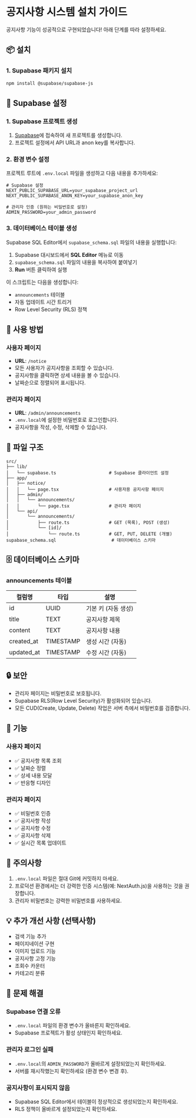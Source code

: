 # 공지사항 시스템 설치 가이드

공지사항 기능이 성공적으로 구현되었습니다! 아래 단계를 따라 설정하세요.

## 📦 설치

### 1. Supabase 패키지 설치

```bash
npm install @supabase/supabase-js
```

## 🔧 Supabase 설정

### 1. Supabase 프로젝트 생성
1. [Supabase](https://supabase.com)에 접속하여 새 프로젝트를 생성합니다.
2. 프로젝트 설정에서 API URL과 anon key를 복사합니다.

### 2. 환경 변수 설정

프로젝트 루트에 `.env.local` 파일을 생성하고 다음 내용을 추가하세요:

```env
# Supabase 설정
NEXT_PUBLIC_SUPABASE_URL=your_supabase_project_url
NEXT_PUBLIC_SUPABASE_ANON_KEY=your_supabase_anon_key

# 관리자 인증 (원하는 비밀번호로 설정)
ADMIN_PASSWORD=your_admin_password
```

### 3. 데이터베이스 테이블 생성

Supabase SQL Editor에서 `supabase_schema.sql` 파일의 내용을 실행합니다:

1. Supabase 대시보드에서 **SQL Editor** 메뉴로 이동
2. `supabase_schema.sql` 파일의 내용을 복사하여 붙여넣기
3. **Run** 버튼 클릭하여 실행

이 스크립트는 다음을 생성합니다:
- `announcements` 테이블
- 자동 업데이트 시간 트리거
- Row Level Security (RLS) 정책

## 🚀 사용 방법

### 사용자 페이지
- **URL**: `/notice`
- 모든 사용자가 공지사항을 조회할 수 있습니다.
- 공지사항을 클릭하면 상세 내용을 볼 수 있습니다.
- 날짜순으로 정렬되어 표시됩니다.

### 관리자 페이지
- **URL**: `/admin/announcements`
- `.env.local`에 설정한 비밀번호로 로그인합니다.
- 공지사항을 작성, 수정, 삭제할 수 있습니다.

## 📁 파일 구조

```
src/
├── lib/
│   └── supabase.ts                    # Supabase 클라이언트 설정
├── app/
│   ├── notice/
│   │   └── page.tsx                   # 사용자용 공지사항 페이지
│   ├── admin/
│   │   └── announcements/
│   │       └── page.tsx               # 관리자 페이지
│   └── api/
│       └── announcements/
│           ├── route.ts               # GET (목록), POST (생성)
│           └── [id]/
│               └── route.ts           # GET, PUT, DELETE (개별)
supabase_schema.sql                     # 데이터베이스 스키마
```

## 🗄️ 데이터베이스 스키마

### announcements 테이블
| 컬럼명 | 타입 | 설명 |
|--------|------|------|
| id | UUID | 기본 키 (자동 생성) |
| title | TEXT | 공지사항 제목 |
| content | TEXT | 공지사항 내용 |
| created_at | TIMESTAMP | 생성 시간 (자동) |
| updated_at | TIMESTAMP | 수정 시간 (자동) |

## 🔒 보안

- 관리자 페이지는 비밀번호로 보호됩니다.
- Supabase RLS(Row Level Security)가 활성화되어 있습니다.
- 모든 CUD(Create, Update, Delete) 작업은 서버 측에서 비밀번호를 검증합니다.

## 🎨 기능

### 사용자 페이지
- ✅ 공지사항 목록 조회
- ✅ 날짜순 정렬
- ✅ 상세 내용 모달
- ✅ 반응형 디자인

### 관리자 페이지
- ✅ 비밀번호 인증
- ✅ 공지사항 작성
- ✅ 공지사항 수정
- ✅ 공지사항 삭제
- ✅ 실시간 목록 업데이트

## 🚨 주의사항

1. `.env.local` 파일은 절대 Git에 커밋하지 마세요.
2. 프로덕션 환경에서는 더 강력한 인증 시스템(예: NextAuth.js)을 사용하는 것을 권장합니다.
3. 관리자 비밀번호는 강력한 비밀번호를 사용하세요.

## 💡 추가 개선 사항 (선택사항)

- 검색 기능 추가
- 페이지네이션 구현
- 이미지 업로드 기능
- 공지사항 고정 기능
- 조회수 카운터
- 카테고리 분류

## 🐛 문제 해결

### Supabase 연결 오류
- `.env.local` 파일의 환경 변수가 올바른지 확인하세요.
- Supabase 프로젝트가 활성 상태인지 확인하세요.

### 관리자 로그인 실패
- `.env.local`의 `ADMIN_PASSWORD`가 올바르게 설정되었는지 확인하세요.
- 서버를 재시작했는지 확인하세요 (환경 변수 변경 후).

### 공지사항이 표시되지 않음
- Supabase SQL Editor에서 테이블이 정상적으로 생성되었는지 확인하세요.
- RLS 정책이 올바르게 설정되었는지 확인하세요.

